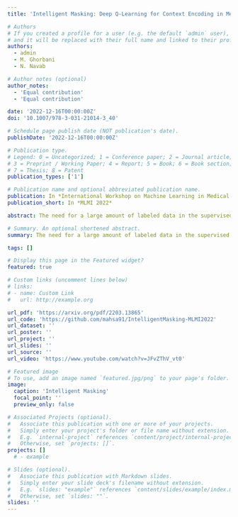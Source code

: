 ```yaml
---
title: 'Intelligent Masking: Deep Q-Learning for Context Encoding in Medical Image Analysis'

# Authors
# If you created a profile for a user (e.g. the default `admin` user), write the username (folder name) here
# and it will be replaced with their full name and linked to their profile.
authors:
  - admin
  - M. Ghorbani
  - N. Navab

# Author notes (optional)
author_notes:
  - 'Equal contribution'
  - 'Equal contribution'

date: '2022-12-16T00:00:00Z'
doi: '10.1007/978-3-031-21014-3_40'

# Schedule page publish date (NOT publication's date).
publishDate: '2022-12-16T00:00:00Z'

# Publication type.
# Legend: 0 = Uncategorized; 1 = Conference paper; 2 = Journal article;
# 3 = Preprint / Working Paper; 4 = Report; 5 = Book; 6 = Book section;
# 7 = Thesis; 8 = Patent
publication_types: ['1']

# Publication name and optional abbreviated publication name.
publication: In *International Workshop on Machine Learning in Medical Imaging*
publication_short: In *MLMI 2022*

abstract: The need for a large amount of labeled data in the supervised setting has led recent studies to utilize self-supervised learning to pre-train deep neural networks using unlabeled data. Many self-supervised training strategies have been investigated especially for medical datasets to leverage the information available in the much fewer unlabeled data. One of the fundamental strategies in image-based self-supervision is context prediction. In this approach, a model is trained to reconstruct the contents of an arbitrary missing region of an image based on its surroundings. However, the existing methods adopt a random and blind masking approach by focusing uniformly on all regions of the images. This approach results in a lot of unnecessary network updates that cause the model to forget the rich extracted features. In this work, we develop a novel self-supervised approach that occludes targeted regions to improve the pre-training procedure. To this end, we propose a reinforcement learning-based agent which learns to intelligently mask input images through deep Q-learning. We show that training the agent against the prediction model can significantly improve the semantic features extracted for downstream classification tasks. We perform our experiments on two public datasets for diagnosing breast cancer in the ultrasound images and detecting lower-grade glioma with MR images. In our experiments, we show that our novel masking strategy advances the learned features according to the performance on the classification task in terms of accuracy, macro F1, and AUROC.

# Summary. An optional shortened abstract.
summary: The need for a large amount of labeled data in the supervised setting has led recent studies to utilize self-supervised learning to pre-train deep neural networks using unlabeled data ...

tags: []

# Display this page in the Featured widget?
featured: true

# Custom links (uncomment lines below)
# links:
# - name: Custom Link
#   url: http://example.org

url_pdf: 'https://arxiv.org/pdf/2203.13865'
url_code: 'https://github.com/mahsa91/IntelligentMasking-MLMI2022'
url_dataset: ''
url_poster: ''
url_project: ''
url_slides: ''
url_source: ''
url_video: 'https://www.youtube.com/watch?v=JFvZThV_vt0'

# Featured image
# To use, add an image named `featured.jpg/png` to your page's folder.
image:
  caption: 'Intelligent Masking'
  focal_point: ''
  preview_only: false

# Associated Projects (optional).
#   Associate this publication with one or more of your projects.
#   Simply enter your project's folder or file name without extension.
#   E.g. `internal-project` references `content/project/internal-project/index.md`.
#   Otherwise, set `projects: []`.
projects: []
  # - example

# Slides (optional).
#   Associate this publication with Markdown slides.
#   Simply enter your slide deck's filename without extension.
#   E.g. `slides: "example"` references `content/slides/example/index.md`.
#   Otherwise, set `slides: ""`.
slides: ''
---
```


<!-- {{% callout note %}}
Click the _Cite_ button above to demo the feature to enable visitors to import publication metadata into their reference management software.
{{% /callout %}} -->

<!-- {{% callout note %}}
Create your slides in Markdown - click the _Slides_ button to check out the example.
{{% /callout %}} -->

<!-- Supplementary notes can be added here, including [code, math, and images](https://wowchemy.com/docs/writing-markdown-latex/). -->
